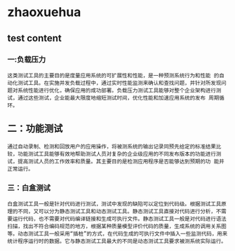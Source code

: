 # zhaoxuehua
## test content
### 一:负载压力

    这类测试工具的主要目的是度量应用系统的可扩展性和性能，是一种预测系统行为和性能 的自动化测试工具。在实施并发负载过程中，通过实时性能监测来确认和查找问题，并针对所发现问题对系统性能进行优化，确保应用的成功部署。负载压力测试工具能够对整个企业架构进行测试，通过这些测试，企业能最大限度地缩短测试时间，优化性能和加速应用系统的发布 周期循环。

## 二：功能测试

    通过自动录制、检测和回放用户的应用操作，将被测系统的输出记录同预先给定的标准结果比较，功能测试工具能够有效地帮助测试人员对复杂的企业级应用的不同发布版本的功能进行测试，提高测试人员的工作效率和质量。其主要目的是检测应用程序是否能够达到预期的功 能并正常运行。

### 三：白盒测试

    白盒测试工具一般是针对代码进行测试，测试中发现的缺陷可以定位到代码级。根据测试工具原理的不同，又可以分为静态测试工具和动态测试工具。静态测试工具直接对代码进行分析，不需要运行代码，也不需要对代码编译链接和生成可执行文件。静态测试工具一般是对代码进行语法扫描，找出不符合编码规范的地方，根据某种质量模型评价代码的质量，生成系统的调用关系图等。动态测试工具一般采用“插桩”的方式，在代码生成的可执行文件中插入一些监测代码，用来统计程序运行时的数据。它与静态测试工具最大的不同是动态测试工具要求被测系统实际运行。
